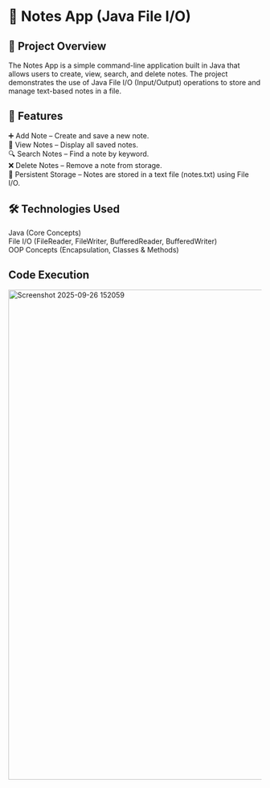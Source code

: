 <H1>📝 Notes App (Java File I/O)</H1>
<H2>📌 Project Overview</H2>
The Notes App is a simple command-line application built in Java that allows users to create, view, search, and delete notes.
The project demonstrates the use of Java File I/O (Input/Output) operations to store and manage text-based notes in a file.

<H2>🎯 Features</H2>
➕ Add Note – Create and save a new note.<BR>
📖 View Notes – Display all saved notes.<BR>
🔍 Search Notes – Find a note by keyword.<BR>
❌ Delete Notes – Remove a note from storage.<BR>
💾 Persistent Storage – Notes are stored in a text file (notes.txt) using File I/O.
<H2>🛠️ Technologies Used</H2>
Java (Core Concepts)<BR>
File I/O (FileReader, FileWriter, BufferedReader, BufferedWriter)<BR>
OOP Concepts (Encapsulation, Classes & Methods)
<H2>Code Execution</H2>
<img width="1499" height="975" alt="Screenshot 2025-09-26 152059" src="https://github.com/user-attachments/assets/92165d56-f132-4f6e-9ebc-d25c4c0736f9" />

